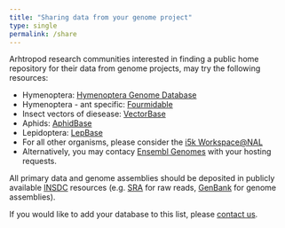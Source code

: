 ```yaml
---
title: "Sharing data from your genome project"
type: single
permalink: /share
---
```


Arhtropod research communities interested in finding a public home repository for their data from genome projects, may try the following resources:

- Hymenoptera: [Hymenoptera Genome Database](http://hymenopteragenome.org/)
- Hymenoptera - ant specific: [Fourmidable](http://www.antgenomes.org/)
- Insect vectors of diesease: [VectorBase](https://www.vectorbase.org/)
- Aphids: [AphidBase](http://www.aphidbase.com/)
- Lepidoptera: [LepBase](http://lepbase.org/)
- For all other organisms, please consider the [i5k Workspace@NAL](https://i5k.nal.usda.gov/)
- Alternatively, you may contacy [Ensembl Genomes](http://metazoa.ensembl.org/index.html) with your hosting requests.

All primary data and genome assemblies should be deposited in publicly available [INSDC](http://www.insdc.org/) resources (e.g. [SRA](http://www.ncbi.nlm.nih.gov/sra/) for raw reads, [GenBank](http://www.ncbi.nlm.nih.gov/genbank/) for genome assemblies).

If you would like to add your database to this list, please [contact us](/_pages/contact).

<!---
Future update: Add previous DBs (includes those that are specific to only one species) to new page here and link to it (http://arthropodgenomes.org/wiki/Resources)
--->
